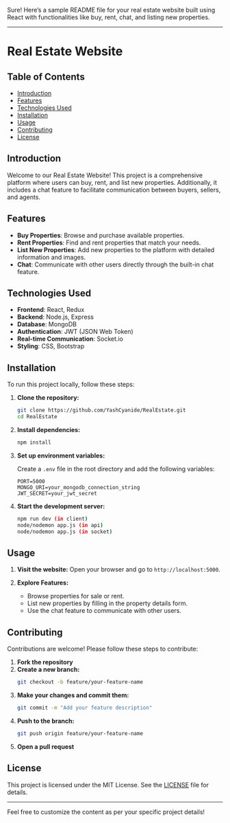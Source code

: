 Sure! Here’s a sample README file for your real estate website built using React with functionalities like buy, rent, chat, and listing new properties.

---

# Real Estate Website

## Table of Contents
- [Introduction](#introduction)
- [Features](#features)
- [Technologies Used](#technologies-used)
- [Installation](#installation)
- [Usage](#usage)
- [Contributing](#contributing)
- [License](#license)

## Introduction

Welcome to our Real Estate Website! This project is a comprehensive platform where users can buy, rent, and list new properties. Additionally, it includes a chat feature to facilitate communication between buyers, sellers, and agents.

## Features

- **Buy Properties**: Browse and purchase available properties.
- **Rent Properties**: Find and rent properties that match your needs.
- **List New Properties**: Add new properties to the platform with detailed information and images.
- **Chat**: Communicate with other users directly through the built-in chat feature.

## Technologies Used

- **Frontend**: React, Redux
- **Backend**: Node.js, Express
- **Database**: MongoDB
- **Authentication**: JWT (JSON Web Token)
- **Real-time Communication**: Socket.io
- **Styling**: CSS, Bootstrap

## Installation

To run this project locally, follow these steps:

1. **Clone the repository:**
   ```bash
   git clone https://github.com/YashCyanide/RealEstate.git
   cd RealEstate
   ```

2. **Install dependencies:**
   ```bash
   npm install
   ```

3. **Set up environment variables:**

   Create a `.env` file in the root directory and add the following variables:
   ```env
   PORT=5000
   MONGO_URI=your_mongodb_connection_string
   JWT_SECRET=your_jwt_secret
   ```

4. **Start the development server:**
   ```bash
   npm run dev (in client)
   node/nodemon app.js (in api)
   node/nodemon app.js (in socket)
   ```

## Usage

1. **Visit the website:**
   Open your browser and go to `http://localhost:5000`.

2. **Explore Features:**
   - Browse properties for sale or rent.
   - List new properties by filling in the property details form.
   - Use the chat feature to communicate with other users.

## Contributing

Contributions are welcome! Please follow these steps to contribute:

1. **Fork the repository**
2. **Create a new branch:**
   ```bash
   git checkout -b feature/your-feature-name
   ```
3. **Make your changes and commit them:**
   ```bash
   git commit -m "Add your feature description"
   ```
4. **Push to the branch:**
   ```bash
   git push origin feature/your-feature-name
   ```
5. **Open a pull request**

## License

This project is licensed under the MIT License. See the [LICENSE](LICENSE) file for details.

---

Feel free to customize the content as per your specific project details!
